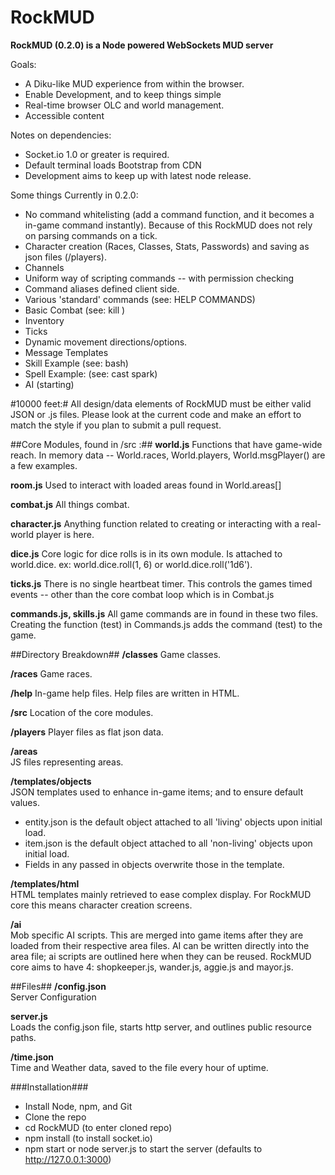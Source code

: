 RockMUD
===============================

**RockMUD (0.2.0) is a Node powered WebSockets MUD server**

Goals:
* A Diku-like MUD experience from within the browser.
* Enable Development, and to keep things simple
* Real-time browser OLC and world management.
* Accessible content

Notes on dependencies: 
* Socket.io 1.0 or greater is required.
* Default terminal loads Bootstrap from CDN
* Development aims to keep up with latest node release.

Some things Currently in 0.2.0:
* No command whitelisting (add a command function, and it becomes a in-game command instantly). Because of this RockMUD does not rely on parsing commands on a tick.
* Character creation (Races, Classes, Stats, Passwords) and saving as json files (/players).
* Channels
* Uniform way of scripting commands -- with permission checking
* Command aliases defined client side.
* Various 'standard' commands (see: HELP COMMANDS)
* Basic Combat (see: kill <mob name>)
* Inventory
* Ticks
* Dynamic movement directions/options.
* Message Templates
* Skill Example (see: bash)
* Spell Example: (see: cast spark)
* AI (starting)

#10000 feet:#
All design/data elements of RockMUD must be either valid JSON or .js files. Please look at the current code and make an effort to match the style if you plan to submit a pull request. 

##Core Modules, found in /src :##
**world.js**
Functions that have game-wide reach. In memory data -- World.races, World.players, World.msgPlayer() are a few examples.

**room.js**
Used to interact with loaded areas found in World.areas[]

**combat.js**
All things combat.

**character.js**
Anything function related to creating or interacting with a real-world player is here.

**dice.js**
Core logic for dice rolls is in its own module. Is attached to world.dice. ex: world.dice.roll(1, 6) or world.dice.roll('1d6').

**ticks.js**
There is no single heartbeat timer. This controls the games timed events -- other than the core combat loop which is in Combat.js

**commands.js, skills.js**
All game commands are in found in these two files. Creating the function (test) in Commands.js adds the command (test) to the game.

##Directory Breakdown##
**/classes**
Game classes.

**/races**
Game races.

**/help**
In-game help files. Help files are written in HTML.

**/src**
Location of the core modules.

**/players**
Player files as flat json data.

**/areas**  
JS files representing areas.

**/templates/objects**  
JSON templates used to enhance in-game items; and to ensure default values.

* entity.json is the default object attached to all 'living' objects upon initial load.
* item.json is the default object attached to all 'non-living' objects upon initial load.
* Fields in any passed in objects overwrite those in the template.

**/templates/html**  
HTML templates mainly retrieved to ease complex display. For RockMUD core this means character creation screens.

**/ai**  
Mob specific AI scripts. This are merged into game items after they are loaded from their respective area files. AI can be written directly into the area file; ai scripts are outlined here when they can be reused. RockMUD core aims to have 4: shopkeeper.js, wander.js, aggie.js and mayor.js.

##Files##
**/config.json**  
Server Configuration

**server.js**  
Loads the config.json file, starts http server, and outlines public resource paths.

**/time.json**  
Time and Weather data, saved to the file every hour of uptime.

###Installation###
* Install Node, npm, and Git
* Clone the repo
* cd RockMUD (to enter cloned repo)
* npm install (to install socket.io)
* npm start or node server.js to start the server (defaults to http://127.0.0.1:3000)
